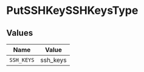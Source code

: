 # PutSSHKeySSHKeysType


## Values

| Name       | Value      |
| ---------- | ---------- |
| `SSH_KEYS` | ssh_keys   |
